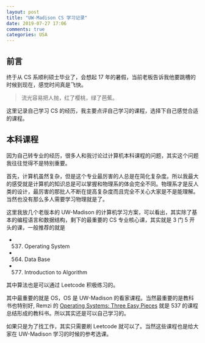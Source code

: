 ```yaml
---
layout: post
title: "UW-Madison CS 学习记录"
date: 2019-07-27 17:06
comments: true
categories: USA
---
```


## 前言

终于从 CS 系顺利硕士毕业了，会想起 17 年的暑假，当前老板告诉我他要跳槽的时候到现在，感觉时间真是飞快。

> 流光容易把人抛，红了樱桃，绿了芭蕉。

这里记录自己学习 CS 的经历，我主要点评自己学习的课程，选择下自己感觉合适的课程。

## 本科课程

因为自己转专业的经历，很多人和我讨论过计算机本科课程的问题，其实这个问题我往往觉得不是特别重要。

首先，计算机虽然复杂，但是这个专业最厉害的人总是在简化复杂度。所以我最大的感受就是计算机的知识总是可以掌握和物理系的体会完全不同。物理系才是反人类的设计，最厉害的那批人不断在提高复杂度而且完全不关心大家是不是能理解。当然也没有那么多人需要学习物理就是了。

这里我放几个老版本的 UW-Madison 的计算机学习方案，可以看出，其实除了基本的编程语言和数据结构，剩下的最重要的 CS 专业核心课，其实就是 3 门 5 开头的课，一般推荐的就是 

* 537. Operating System
* 564. Data Base
* 577. Introduction to Algorithm

其中算法也是可以通过 Leetcode 积极练习的。

其中最重要的就是 OS，OS 是 UW-Madison 的看家课程。当然最重要的是教科书也特别好, Remzi 的 [Operating Systems: Three Easy Pieces](http://pages.cs.wisc.edu/~remzi/OSTEP/) 就是 537 的课程总结形成的教科书。所以其实还是可以自己学习的。

如果只是为了找工作，其实只需要刷 Leetcode 就可以了。当然这些课程也是给大家在 UW-Madison 学习的时候的参考选课。